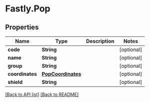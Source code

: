 # Fastly.Pop

## Properties

Name | Type | Description | Notes
------------ | ------------- | ------------- | -------------
**code** | **String** |  | [optional] 
**name** | **String** |  | [optional] 
**group** | **String** |  | [optional] 
**coordinates** | [**PopCoordinates**](PopCoordinates.md) |  | [optional] 
**shield** | **String** |  | [optional] 



[[Back to API list]](../../README.md#endpoints) [[Back to README]](../../README.md)
